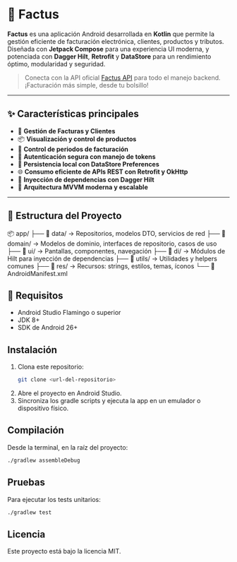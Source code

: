 # 📲 Factus

**Factus** es una aplicación Android desarrollada en **Kotlin** que permite la gestión eficiente de facturación electrónica, clientes, productos y tributos. Diseñada con **Jetpack Compose** para una experiencia UI moderna, y potenciada con **Dagger Hilt**, **Retrofit** y **DataStore** para un rendimiento óptimo, modularidad y seguridad.

> Conecta con la API oficial [Factus API](https://github.com/aguilarelkin/factus_api) para todo el manejo backend.  
> ¡Facturación más simple, desde tu bolsillo!

---

## ✨ Características principales

- 🧾 **Gestión de Facturas y Clientes**
- 📦 **Visualización y control de productos**
- 📆 **Control de periodos de facturación**
- 🔐 **Autenticación segura con manejo de tokens**
- 💾 **Persistencia local con DataStore Preferences**
- 🌐 **Consumo eficiente de APIs REST con Retrofit y OkHttp**
- 💉 **Inyección de dependencias con Dagger Hilt**
- 🚀 **Arquitectura MVVM moderna y escalable**

---

## 🧱 Estructura del Proyecto

📦 app/
├── 📁 data/        → Repositorios, modelos DTO, servicios de red
├── 📁 domain/      → Modelos de dominio, interfaces de repositorio, casos de uso
├── 📁 ui/          → Pantallas, componentes, navegación
├── 📁 di/          → Módulos de Hilt para inyección de dependencias
├── 📁 utils/       → Utilidades y helpers comunes
├── 📁 res/         → Recursos: strings, estilos, temas, íconos
└── 📝 AndroidManifest.xml


## 🔧 Requisitos
- Android Studio Flamingo o superior
- JDK 8+
- SDK de Android 26+

## Instalación
1. Clona este repositorio:
   ```bash
   git clone <url-del-repositorio>
   ```
2. Abre el proyecto en Android Studio.
3. Sincroniza los gradle scripts y ejecuta la app en un emulador o dispositivo físico.

## Compilación
Desde la terminal, en la raíz del proyecto:
```bash
./gradlew assembleDebug
```

## Pruebas
Para ejecutar los tests unitarios:
```bash
./gradlew test
```

## Licencia
Este proyecto está bajo la licencia MIT.
